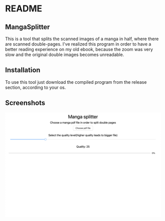 # README

## MangaSplitter

This is a tool that splits the scanned images of a manga in half, where there are scanned double-pages. I've realized this program in order to have a better
reading experience on my old ebook, because the zoom was very slow and the original double images becomes unreadable.

## Installation

To use this tool just download the compiled program from the release section, according to your os.

## Screenshots

![Screenshot of application](./application.png)
